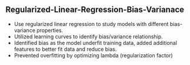 ## Regularized-Linear-Regression-Bias-Varianace
- Use regularized linear regression to
study models with different bias-variance properties.
- Utilized learning curves to identify bias/variance relationship. 
- Identified bias as the model underfit training data, added additional features to better fit data and reduce bias.
- Prevented overfitting by optimizing lambda (regularization factor)
